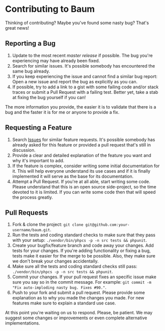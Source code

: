 # Contributing to Baum

Thinking of contributing? Maybe you've found some nasty bug? That's great news!

## Reporting a Bug

1. Update to the most recent *master release* if possible. The bug you're experiencing may have already been fixed.
2. Search for similar issues. It's possible somebody has encountered the same bug already.
3. If you keep experiencing the issue and cannot find a similar bug report: Open a new issue and report the bug as explicitly as you can.
4. If possible, try to add a link to a gist with some failing code and/or stack traces or submit a Pull Request with a failing test. Better yet, take
a stab at fixing the bug yourself if you can!

The more information you provide, the easier it is to validate that there is a bug and the faster it is for me or anyone to provide a fix.

## Requesting a Feature

1. Search [Issues](https://github.com/TopOnePercent/baum/issues) for similar feature requests. It's possible somebody has already asked for this feature or provided a pull request that's still in discussion.
2. Provide a clear and detailed explanation of the feature you want and why it's important to add.
3. If the feature is complex, consider writing some initial documentation for it. This will help everyone understand its use cases and if it is finally implemented it will serve as the base for its documentation.
4. Attempt a Pull Request. If you're at all able, start writing some code. Please understand that this is an open source side-project, so the time devoted to it is limited. If you can write some code then that will speed the process greatly.

## Pull Requests

1. Fork & clone the project: `git clone git@github.com:your-username/baum.git`.
2. Run the tests and coding standard checks to make sure that they pass with your setup: `./vendor/bin/phpcs -p -n src tests && phpunit`.
3. Create your bugfix/feature branch and code away your changes. Add tests for your changes. If you're adding functionality or fixing a bug, tests make it easier for the merge to be possible. Also, they make sure we don't break your changes accidentally.
4. Make sure all the tests and coding standard checks still pass: `./vendor/bin/phpcs -p -n src tests && phpunit`.
5. Commit your changes. If your pull request fixes an specific issue make sure you say so in the commit message. For example: `git commit -m "Fix auto-imploding nasty bug. Fixes #90."`.
6. Push to your fork and submit a pull request. Please provide some explanation as to why you made the changes you made. For new features make sure to explain a standard use case.

At this point you're waiting on us to respond. Please, be patient. We may suggest some changes or improvements or even complete alternative implementations.
